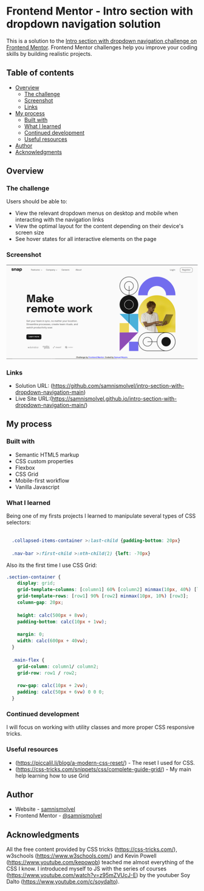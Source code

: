# Frontend Mentor - Intro section with dropdown navigation solution

This is a solution to the [Intro section with dropdown navigation challenge on Frontend Mentor](https://www.frontendmentor.io/challenges/intro-section-with-dropdown-navigation-ryaPetHE5). Frontend Mentor challenges help you improve your coding skills by building realistic projects. 

## Table of contents

- [Overview](#overview)
  - [The challenge](#the-challenge)
  - [Screenshot](#screenshot)
  - [Links](#links)
- [My process](#my-process)
  - [Built with](#built-with)
  - [What I learned](#what-i-learned)
  - [Continued development](#continued-development)
  - [Useful resources](#useful-resources)
- [Author](#author)
- [Acknowledgments](#acknowledgments)


## Overview

### The challenge

Users should be able to:

- View the relevant dropdown menus on desktop and mobile when interacting with the navigation links
- View the optimal layout for the content depending on their device's screen size
- See hover states for all interactive elements on the page

### Screenshot

![Result](./images/screenshot.PNG "Result")


### Links

- Solution URL: (https://github.com/samnismolvel/intro-section-with-dropdown-navigation-main)
- Live Site URL:(https://samnismolvel.github.io/intro-section-with-dropdown-navigation-main/)

## My process

### Built with

- Semantic HTML5 markup
- CSS custom properties
- Flexbox
- CSS Grid
- Mobile-first workflow
- Vanilla Javascript


### What I learned

Being one of my firsts projects I learned to manipulate several types of CSS selectors:
```CSS

  .collapsed-items-container >:last-child {padding-bottom: 20px}

  .nav-bar >:first-child >:nth-child(2) {left: -70px}

```
Also its the first time I use CSS Grid:

``` css
.section-container {
    display: grid;
    grid-template-columns: [column1] 60% [column2] minmax(10px, 40%) [last-column];
    grid-template-rows: [row1] 90% [row2] minmax(10px, 10%) [row3];
    column-gap: 20px;

    height: calc(500px + 8vw);
    padding-bottom: calc(10px + 1vw);
    
    margin: 0;
    width: calc(600px + 40vw);    
  } 

  .main-flex {
    grid-column: column1/ column2;
    grid-row: row1 / row2;

    row-gap: calc(10px + 2vw);
    padding: calc(50px + 6vw) 0 0 0;
  }
```

### Continued development

I will focus on working with utility classes and more proper CSS responsive tricks.

### Useful resources

- (https://piccalil.li/blog/a-modern-css-reset/) - The reset I used for CSS.
- (https://css-tricks.com/snippets/css/complete-guide-grid/) - My main help learning how to use Grid

## Author

- Website - [samnismolvel](https://github.com/samnismolvel)
- Frontend Mentor - [@samnismolvel](https://www.frontendmentor.io/profile/samnismolvel)


## Acknowledgments

All the free content provided by CSS tricks (https://css-tricks.com/), w3schools (https://www.w3schools.com/) and Kevin Powell (https://www.youtube.com/kepowob) teached me almost everything of the CSS I know.
I introduced myself to JS with the series of courses (https://www.youtube.com/watch?v=z95mZVUcJ-E) by the youtuber Soy Dalto (https://www.youtube.com/c/soydalto).


